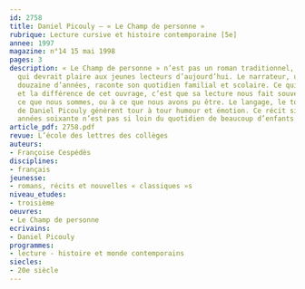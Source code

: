 ```yaml
---
id: 2758
title: Daniel Picouly – « Le Champ de personne »
rubrique: Lecture cursive et histoire contemporaine [5e]
annee: 1997
magazine: n°14 15 mai 1998
pages: 3
description: « Le Champ de personne » n’est pas un roman traditionnel, et c’est ce
  qui devrait plaire aux jeunes lecteurs d’aujourd’hui. Le narrateur, un enfant d’une
  douzaine d’années, raconte son quotidien familial et scolaire. Ce qui fait le charme
  et la différence de cet ouvrage, c’est que sa lecture nous fait souvent penser à
  ce que nous sommes, ou à ce que nous avons pu être. Le langage, le ton très personnels
  de Daniel Picouly génèrent tour à tour humour et émotion. Ce récit situé dans les
  années soixante n’est pas si loin du quotidien de beaucoup d’enfants de notre époque.
article_pdf: 2758.pdf
revue: L’école des lettres des collèges
auteurs:
- Françoise Cespédès
disciplines:
- français
jeunesse:
- romans, récits et nouvelles « classiques »s
niveau_etudes:
- troisième
oeuvres:
- Le Champ de personne
ecrivains:
- Daniel Picouly
programmes:
- lecture - histoire et monde contemporains
siecles:
- 20e siècle
---
```


